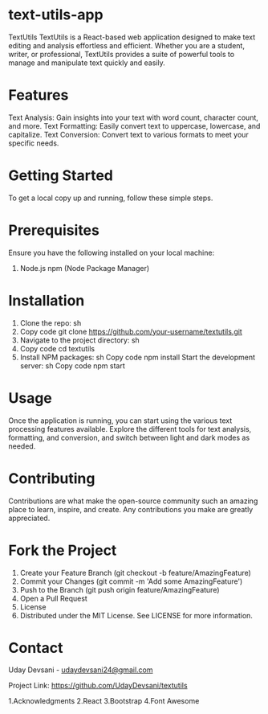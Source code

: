 # text-utils-app
TextUtils
TextUtils is a React-based web application designed to make text editing and analysis effortless and efficient. Whether you are a student, writer, or professional, TextUtils provides a suite of powerful tools to manage and manipulate text quickly and easily.

# Features
Text Analysis: Gain insights into your text with word count, character count, and more.
Text Formatting: Easily convert text to uppercase, lowercase, and capitalize.
Text Conversion: Convert text to various formats to meet your specific needs.

# Getting Started
To get a local copy up and running, follow these simple steps.

# Prerequisites
Ensure you have the following installed on your local machine:

1. Node.js
  npm (Node Package Manager)
# Installation
1. Clone the repo:
sh
2. Copy code
  git clone https://github.com/your-username/textutils.git
3. Navigate to the project directory:
   sh
4. Copy code
    cd textutils
5. Install NPM packages:
   sh
   Copy code
   npm install
   Start the development server:
   sh
   Copy code
   npm start
# Usage
Once the application is running, you can start using the various text processing features available. Explore the different tools for text analysis, formatting, and conversion, and switch between light and dark modes as needed.

# Contributing
Contributions are what make the open-source community such an amazing place to learn, inspire, and create. Any contributions you make are greatly appreciated.

# Fork the Project
1. Create your Feature Branch (git checkout -b feature/AmazingFeature)
2. Commit your Changes (git commit -m 'Add some AmazingFeature')
3. Push to the Branch (git push origin feature/AmazingFeature)
4. Open a Pull Request
5. License
6. Distributed under the MIT License. See LICENSE for more information.

# Contact
Uday Devsani - udaydevsani24@gmail.com

Project Link: https://github.com/UdayDevsani/textutils

1.Acknowledgments
2.React
3.Bootstrap
4.Font Awesome
